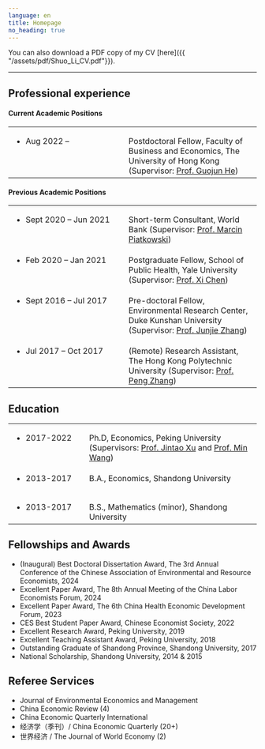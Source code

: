 ```yaml
---
language: en
title: Homepage
no_heading: true
---
```


You can also download a PDF copy of my CV [here]({{ "/assets/pdf/Shuo_Li_CV.pdf"}}).

---

## Professional experience

#### Current Academic Positions
<table class="homepage-table">
  <tbody>
    <tr>
      <td valign="baseline" width="220"><ul><li>Aug 2022 –</li></ul></td>
      <td valign="baseline">Postdoctoral Fellow, Faculty of Business and Economics, The University of Hong Kong (Supervisor: <a href="https://www.guojunhe.com/">Prof. Guojun He</a>)</td>
    </tr>
  </tbody>
</table>


#### Previous Academic Positions
<table class="homepage-table">
  <tbody>
    <tr>
      <td valign="baseline" width="220"><ul><li>Sept 2020 – Jun 2021</li></ul></td>
      <td valign="baseline">Short-term Consultant, World Bank (Supervisor: <a href="https://blogs.worldbank.org/en/team/m/marcin-piatkowski">Prof. Marcin Piatkowski</a>)</td>
    </tr>
    <tr>
      <td valign="baseline"><ul><li>Feb 2020 – Jan 2021</li></ul></td>
      <td valign="baseline">Postgraduate Fellow, School of Public Health, Yale University (Supervisor: <a href="https://ysph.yale.edu/profile/xi-chen/">Prof. Xi Chen</a>)</td>
    </tr>
    <tr>
      <td valign="baseline"><ul><li>Sept 2016 – Jul 2017</li></ul></td>
      <td valign="baseline">Pre-doctoral Fellow, Environmental Research Center, Duke Kunshan University (Supervisor: <a href="https://sites.nicholas.duke.edu/junjiezhang/">Prof. Junjie Zhang</a>)</td>
    </tr>
    <tr>
      <td valign="baseline"><ul><li>Jul 2017 – Oct 2017</li></ul></td>
      <td valign="baseline">(Remote) Research Assistant, The Hong Kong Polytechnic University (Supervisor: <a href="https://pengzhang.weebly.com">Prof. Peng Zhang</a>)</td>
    </tr>
  </tbody>
</table>

 
## Education

<table class="homepage-table">
  <tbody>
    <tr>
      <td valign="baseline" width="140"><ul><li>2017-2022</li></ul></td>
      <td valign="baseline">Ph.D, Economics, Peking University (Supervisors: <a href="https://www.nsd.pku.edu.cn/szdw/qzjs/x/262188.htm">Prof. Jintao Xu</a> and <a href="https://www.nsd.pku.edu.cn/szdw/qzjs/w/262180.htm">Prof. Min Wang</a>)</td>
    </tr>
    <tr>
      <td valign="baseline"><ul><li>2013-2017</li></ul></td>
      <td valign="baseline">B.A., Economics, Shandong University</td>
    </tr>
    <tr>
      <td valign="baseline"><ul><li>2013-2017</li></ul></td>
      <td valign="baseline">B.S., Mathematics (minor), Shandong University</td>
    </tr>
  </tbody>
</table>


## Fellowships and Awards

- (Inaugural) Best Doctoral Dissertation Award, The 3rd Annual Conference of the Chinese Association of Environmental and Resource Economists, 2024
- Excellent Paper Award, The 8th Annual Meeting of the China Labor Economists Forum, 2024
- Excellent Paper Award, The 6th China Health Economic Development Forum, 2023 
- CES Best Student Paper Award, Chinese Economist Society, 2022
- Excellent Research Award, Peking University, 2019
- Excellent Teaching Assistant Award, Peking University, 2018
- Outstanding Graduate of Shandong Province, Shandong University, 2017
- National Scholarship, Shandong University, 2014 & 2015


## Referee Services

- Journal of Environmental Economics and Management
- China Economic Review (4)
- China Economic Quarterly International
- 经济学（季刊）/ China Economic Quarterly (20+)
- 世界经济 / The Journal of World Economy (2)
